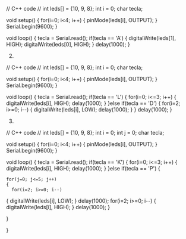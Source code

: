 // C++ code
//
int leds[] = {10, 9, 8};
int i = 0;
char tecla;

void setup()
{
  for(i=0; i<4; i++)
  {
  pinMode(leds[i], OUTPUT);
  }
  Serial.begin(9600);
}

void loop()
{
  tecla = Serial.read();
  if(tecla == 'A')
  {
  digitalWrite(leds[1], HIGH);
  digitalWrite(leds[0], HIGH);
  }
  delay(1000);
}



2.

// C++ code
//
int leds[] = {10, 9, 8};
int i = 0;
char tecla;

void setup()
{
  for(i=0; i<4; i++)
  {
  pinMode(leds[i], OUTPUT);
  }
  Serial.begin(9600);
}

void loop()
{
  tecla = Serial.read();
  if(tecla == 'L')
  {
  for(i=0; i<=3; i++)
  {
  digitalWrite(leds[i], HIGH);
  delay(1000);
  }
  }else if(tecla == 'D')
  {
  for(i=2; i>=0; i--)
  {
  digitalWrite(leds[i], LOW);
  delay(1000);
  }
  }
  delay(1000);
}


3.
// C++ code
//
int leds[] = {10, 9, 8};
int i = 0;
int j = 0;
char tecla;

void setup()
{
  for(i=0; i<4; i++)
  {
  pinMode(leds[i], OUTPUT);
  }
  Serial.begin(9600);
}

void loop()
{
  tecla = Serial.read();
  if(tecla == 'K')
  {
  for(i=0; i<=3; i++)
  {
  digitalWrite(leds[i], HIGH);
  delay(1000);
  }
  }else if(tecla == 'P')
  {

    for(j=0; j<=5; j++)
    {
      for(i=2; i>=0; i--)
  {
  digitalWrite(leds[i], LOW);
  }
  delay(1000);
  for(i=2; i>=0; i--)
  {
  digitalWrite(leds[i], HIGH);
  }
  delay(1000);
    }
  
  }
  
}
